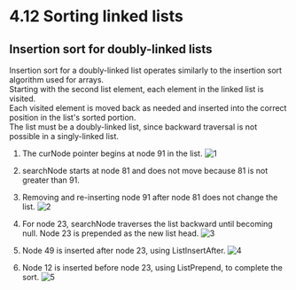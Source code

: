 # 4.12 Sorting linked lists

## Insertion sort for doubly-linked lists
Insertion sort for a doubly-linked list operates similarly to the insertion sort algorithm used for arrays.   
Starting with the second list element, each element in the linked list is visited.   
Each visited element is moved back as needed and inserted into the correct position in the list's sorted portion.   
The list must be a doubly-linked list, since backward traversal is not possible in a singly-linked list.

1. The curNode pointer begins at node 91 in the list.
![1](https://github.com/ijaejun1025/CIS223-Algorithms/assets/154036705/e83cac83-7ffa-4364-bcd0-97247abcc34e)

2. searchNode starts at node 81 and does not move because 81 is not greater than 91.   
2. Removing and re-inserting node 91 after node 81 does not change the list.
![2](https://github.com/ijaejun1025/CIS223-Algorithms/assets/154036705/30710f44-b803-4df3-85ad-2eb4b7bfc011)

3. For node 23, searchNode traverses the list backward until becoming null. Node 23 is prepended as the new list head.
![3](https://github.com/ijaejun1025/CIS223-Algorithms/assets/154036705/cd58e8a9-6ac6-40bd-ade9-d5820dfc5f12)

4. Node 49 is inserted after node 23, using ListInsertAfter.
![4](https://github.com/ijaejun1025/CIS223-Algorithms/assets/154036705/f909ae2f-ac7a-4e6b-b21a-29254890ce03)

5. Node 12 is inserted before node 23, using ListPrepend, to complete the sort.
![5](https://github.com/ijaejun1025/CIS223-Algorithms/assets/154036705/406c7df8-ab76-4b0b-83e8-5d610139ed60)
